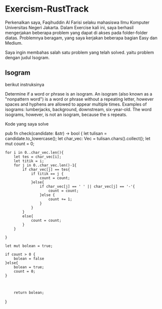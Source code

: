 # Exercism-RustTrack
Perkenalkan saya, Faqihuddin Al Farisi selaku mahasiswa Ilmu Komputer Universitas Negeri Jakarta. Dalam Exercise kali ini, saya berhasil mengerjakan beberapa problem yang dapat di akses pada folder-folder diatas. Problemnya beragam, yang saya kerjakan beberapa bagian Easy dan Medium.

Saya ingin membahas salah satu problem yang telah solved. yaitu problem dengan judul Isogram.

## Isogram 
berikut instruksinya
<p> Determine if a word or phrase is an isogram.
An isogram (also known as a "nonpattern word") is a word or phrase without a repeating letter, however spaces and hyphens are allowed to appear multiple times.
Examples of isograms:
    lumberjacks,
    background,
    downstream,
    six-year-old.
The word isograms, however, is not an isogram, because the s repeats. </p>

Kode yang saya solve
<p> pub fn check(candidate: &str) -> bool {
    let tulisan = candidate.to_lowercase();
    let char_vec: Vec<char> = tulisan.chars().collect();
    let mut count = 0;

    for i in 0..char_vec.len(){
    	let tes = char_vec[i];
    	let titik = i;
    	for j in 0..char_vec.len()-1{
    		if char_vec[j] == tes{
    			if titik == j {
    				count = count;
    			}else{
    				if char_vec[j] == ' ' || char_vec[j] == '-'{
    					count = count;
    				}else {
    					count += 1;
    				}
    			}
    		}
    		else{
    			count = count;
    		}
    	}
    	
    }

    let mut bolean = true;

    if count > 0 {
    	bolean = false
    }else{
    	bolean = true;
    	count = 0;
    }



    	return bolean;
}
</p>
